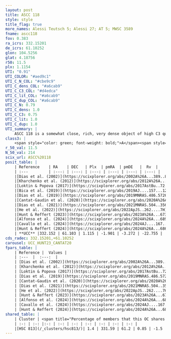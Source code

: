 ```yaml
---
layout: post
title: ASCC 118
style: style
title_flag: true
more_names: Alessi Teutsch 5; Alessi 27; AT 5; MWSC 3589
fname: ascc118
fov: 0.383
ra_icrs: 332.15201
de_icrs: 61.10252
glon: 104.5256
glat: 4.18756
r50: 11.5
plx: 1.1154
UTI: "0.91"
UTI_COLOR: "#aed9c1"
UTI_C_N_COL: "#cbe9c9"
UTI_C_dens_COL: "#a6cab9"
UTI_C_C3_COL: "#d4edca"
UTI_C_lit_COL: "#a6cab9"
UTI_C_dup_COL: "#a6cab9"
UTI_C_N: 0.79
UTI_C_dens: 1.0
UTI_C_C3: 0.75
UTI_C_lit: 1.0
UTI_C_dup: 1.0
UTI_summary: |
    ASCC 118 is a somewhat close, rich, very dense object of high C3 quality. It is very well-studied in the literature. This object shares a very small percentage of members with a later reported entry.
class3: |
    <span style="color: green; font-weight: bold;">A</span><span style="color: #FFC300; font-weight: bold;">B</span>
r_50_val: 11.5
N_50_val: 214
scix_url: ASCC%20118
posit_table: |
    | Reference    | RA    | DEC   | Plx  | pmRA  | pmDE   |  Rv  |
    | :---         | :---: | :---: | :---: | :---: | :---: | :---: |
    |[Dias et al. (2002)](https://scixplorer.org/abs/2002A%26A...389..871D) | 332.113 | 61.028 | -- | -0.96 | -2.81 | -42.0 |
    |[Kharchenko et al. (2012)](https://scixplorer.org/abs/2012A%26A...543A.156K) | 332.115 | 61.095 | -- | -4.53 | -4.52 | -- |
    |[Loktin & Popova (2017)](https://scixplorer.org/abs/2017AstBu..72..257L) | 332.115 | 61.028 | -- | -1.017 | -0.935 | -42.0 |
    |[Bica et al. (2019)](https://scixplorer.org/abs/2019AJ....157...12B) | 332.108 | 61.03 | -- | -- | -- | -- |
    |[Dias et al. (2019)](https://scixplorer.org/abs/2019MNRAS.486.5726D) | 332.217 | 61.103 | 1.111 | -1.895 | -3.207 | -5.04 |
    |[Cantat-Gaudin et al. (2020)](https://scixplorer.org/abs/2020A%26A...640A...1C) | 332.218 | 61.103 | 1.111 | -1.895 | -3.207 | -- |
    |[Dias et al. (2021)](https://scixplorer.org/abs/2021MNRAS.504..356D) | 332.274 | 61.096 | 1.127 | -1.943 | -3.205 | -- |
    |[He et al. (2022)](https://scixplorer.org/abs/2022ApJS..262....7H) | 333.275 | 61.36 | 1.114 | -1.43 | -3.086 | -- |
    |[Hunt & Reffert (2023)](https://scixplorer.org/abs/2023A%26A...673A.114H) | 332.043 | 61.052 | 1.126 | -1.88 | -3.329 | -22.773 |
    |[Alfonso et al. (2024)](https://scixplorer.org/abs/2024A%26A...689A..18A) | 333.452 | 61.239 | 1.091 | -1.391 | -3.114 | -- |
    |[Cavallo et al. (2024)](https://scixplorer.org/abs/2024AJ....167...12C) | 332.085 | 61.065 | 1.123 | -- | -- | -- |
    |[Hunt & Reffert (2024)](https://scixplorer.org/abs/2024A%26A...686A..42H) | 332.043 | 61.052 | 1.126 | -1.88 | -3.329 | -22.773 |
    | **UCC** |332.152 | 61.103 | 1.115 | -1.901 | -3.272 | -22.755 | 
cds_radec: 332.15201,+61.10252
carousel: UCC_HUNT23_CANTAT20
fpars_table: |
    | Reference |  Values |
    | :---  |  :---:  |
    | [Dias et al. (2002)](https://scixplorer.org/abs/2002A%26A...389..871D) | `E(B-V)=0.3, Dist=900.0, Age=7.02` |
    | [Kharchenko et al. (2012)](https://scixplorer.org/abs/2012A%26A...543A.156K) | `e_bv=0.25, distance=1033, log_age=7.87` |
    | [Loktin & Popova (2017)](https://scixplorer.org/abs/2017AstBu..72..257L) | `E(B-V)=0.346, Dmod=10.175, logt=7.423` |
    | [Dias et al. (2019)](https://scixplorer.org/abs/2019MNRAS.486.5726D) | `E(B-V)=0.4, Dist=804, logAge=7.118, Z=0.006` |
    | [Cantat-Gaudin et al. (2020)](https://scixplorer.org/abs/2020A%26A...640A...1C) | `AVNN=1.02, DMNN=9.79, AgeNN=7.27` |
    | [Dias et al. (2021)](https://scixplorer.org/abs/2021MNRAS.504..356D) | `Av=1.253, Dist=869, logage=7.071, [Fe/H]=-0.053` |
    | [He et al. (2022)](https://scixplorer.org/abs/2022ApJS..262....7H) | `A0=1.1, logAge=6.3` |
    | [Hunt & Reffert (2023)](https://scixplorer.org/abs/2023A%26A...673A.114H) | `AV50=0.912, diffAV50=1.293, MOD50=9.697, logAge50=6.806` |
    | [Alfonso et al. (2024)](https://scixplorer.org/abs/2024A%26A...689A..18A) | `AV=1.01811, MOD=9.66443, logAge=7.14891, Z=-0.0498` |
    | [Cavallo et al. (2024)](https://scixplorer.org/abs/2024AJ....167...12C) | `AV50=1.41, dMod50=9.74, logAge50=6.7, [Fe/H]50=-0.23` |
    | [Hunt & Reffert (2024)](https://scixplorer.org/abs/2024A%26A...686A..42H) | `MassJ=221.810` |
shared_table: |
    | Cluster | <span title="Percentage of members that this OC shares with the ones listed">%</span>   | RA   | DEC   | Plx   | pmRA  | pmDE  | Rv | UTI |
    | :-: | :-: |:-: | :-: | :-: | :-: | :-: | :-: | :-: |
    |[HSC 813](/_clusters/hsc813/)| 1.4 | 331.59 | 61.2 | 0.85 | -1.5 | -3.02 | -10.39 |0.29 |
---
```

